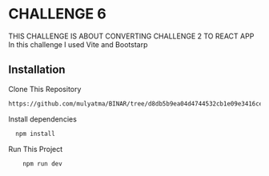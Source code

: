 # CHALLENGE 6

THIS CHALLENGE IS ABOUT CONVERTING CHALLENGE 2 TO REACT APP
In this challenge I used Vite and Bootstarp



## Installation

Clone This Repository
```bash
https://github.com/mulyatma/BINAR/tree/d8db5b9ea04d4744532cb1e09e3416ce3d5d7458/challenge6
```

Install dependencies
```bash
  npm install 
```

Run This Project
```bash
    npm run dev
```
    
